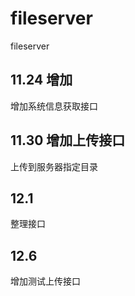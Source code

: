 # fileserver
fileserver


## 11.24 增加
增加系统信息获取接口

## 11.30 增加上传接口
上传到服务器指定目录

## 12.1
整理接口

## 12.6
增加测试上传接口